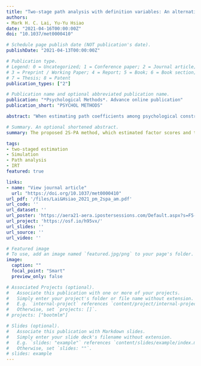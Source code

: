 ```yaml
---
title: "Two-stage path analysis with definition variables: An alternative framework to account for measurement error"
authors:
- Mark H. C. Lai, Yu-Yu Hsiao
date: "2021-04-16T00:00:00Z"
doi: "10.1037/met0000410"

# Schedule page publish date (NOT publication's date).
publishDate: "2021-04-13T00:00:00Z"

# Publication type.
# Legend: 0 = Uncategorized; 1 = Conference paper; 2 = Journal article;
# 3 = Preprint / Working Paper; 4 = Report; 5 = Book; 6 = Book section;
# 7 = Thesis; 8 = Patent
publication_types: ["2"]

# Publication name and optional abbreviated publication name.
publication: "*Psychological Methods*. Advance online publication"
publication_short: "PSYCHOL METHODS"

abstract: "When estimating path coefficients among psychological constructs measured with error, structural equation modeling (SEM), which simultaneously estimates the measurement and structural parameters, is generally regarded as the gold standard. In practice, however, researchers usually first compute composite scores or factor scores, and use those as observed variables in a path analysis, for purposes of simplifying the model or avoiding model convergence issues. Whereas recent approaches, such as reliability adjustment methods and factor score regression, has been proposed to mitigate the bias induced by ignoring measurement error in composite/factor scores with continuous indicators, those approaches are not yet applicable to models with categorical indicators. In this paper, we introduce the two-stage path analysis (2S-PA) with definition variables as a general framework for path modeling to handle categorical indicators, in which estimation of factor scores and path coefficients are separated. It thus allows for different estimation methods in the measurement and the structural path models and easier diagnoses of violations of model assumptions. We conducted three simulation studies, ranging from latent regression to mediation analysis with categorical indicators, and showed that 2S-PA generally produced similar estimates to those using SEM in large samples, but gave better convergence rates, less standard error bias, and better control of Type I error rates in small samples. We illustrate 2S-PA using data from a national data set, and show how researchers can implement it in Mplus and OpenMx. Possible extensions and future directions of 2S-PA are discussed."

# Summary. An optional shortened abstract.
summary: The proposed 2S-PA method, which estimated factor scores and the corresponding standard errors in the first stage, and use SEM with definition variables in the second stage, showed favorable performance in small samples compared to full SEM. 

tags:
- two-staged estimation
- Simulation
- Path analysis
- IRT
featured: true

links:
- name: "View journal article"
  url: "https://doi.org/10.1037/met0000410"
url_pdf: '/files/Lai&Hsiao_2021_pm_2spa_am.pdf'
url_code: ''
url_dataset: ''
url_poster: 'https://aera21-aera.ipostersessions.com/Default.aspx?s=F5-60-EC-7F-8B-FC-38-8D-8C-83-D8-EE-6C-E9-BF-96'
url_project: 'https://osf.io/h95vx/'
url_slides: ''
url_source: ''
url_video: ''

# Featured image
# To use, add an image named `featured.jpg/png` to your page's folder. 
image:
  caption: ""
  focal_point: "Smart"
  preview_only: false

# Associated Projects (optional).
#   Associate this publication with one or more of your projects.
#   Simply enter your project's folder or file name without extension.
#   E.g. `internal-project` references `content/project/internal-project/index.md`.
#   Otherwise, set `projects: []`.
# projects: ["bootmlm"]

# Slides (optional).
#   Associate this publication with Markdown slides.
#   Simply enter your slide deck's filename without extension.
#   E.g. `slides: "example"` references `content/slides/example/index.md`.
#   Otherwise, set `slides: ""`.
# slides: example
---
```


<!--

Supplementary notes can be added here, including [code and math](https://sourcethemes.com/academic/docs/writing-markdown-latex/).

-->
